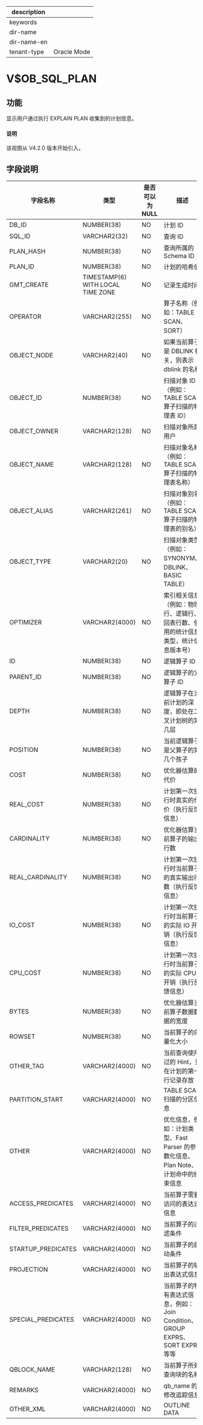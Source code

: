 |description||
|---|---|
|keywords||
|dir-name||
|dir-name-en||
|tenant-type|Oracle Mode|

# V$OB_SQL_PLAN

## 功能

显示用户通过执行 EXPLAIN PLAN 收集到的计划信息。

<main id="notice" type='explain'>
  <h4>说明</h4>
  <p>该视图从 V4.2.0 版本开始引入。</p>
</main>

## 字段说明

| 字段名称 | 类型 | 是否可以为 NULL | 描述 |
| --- | --- | --- | --- |
| DB_ID | NUMBER(38) | NO | 计划 ID |
| SQL_ID | VARCHAR2(32) | NO | 查询 ID |
| PLAN_HASH | NUMBER(38) | NO | 查询所属的 Schema ID |
| PLAN_ID | NUMBER(38) | NO | 计划的哈希值 |
| GMT_CREATE | TIMESTAMP(6) WITH LOCAL TIME ZONE | NO | 记录生成时间 |
| OPERATOR | VARCHAR2(255) | NO | 算子名称（例如：TABLE SCAN、SORT） |
| OBJECT_NODE | VARCHAR2(40) | NO | 如果当前算子是 DBLINK 相关，则表示 dblink 的名称 |
| OBJECT_ID | NUMBER(38) | NO | 扫描对象 ID（例如：TABLE SCAN 算子扫描的物理表 ID） |
| OBJECT_OWNER | VARCHAR2(128) | NO | 扫描对象所属用户 |
| OBJECT_NAME | VARCHAR2(128) | NO | 扫描对象名称（例如：TABLE SCAN 算子扫描的物理表名称） |
| OBJECT_ALIAS | VARCHAR2(261) | NO | 扫描对象别名（例如：TABLE SCAN 算子扫描的物理表的别名） |
| OBJECT_TYPE | VARCHAR2(20) | NO | 扫描对象类型（例如：SYNONYM、DBLINK、BASIC TABLE） |
| OPTIMIZER | VARCHAR2(4000) | NO | 索引相关信息（例如：物理行、逻辑行、回表行数、使用的统计信息类型，统计信息版本号） |
| ID | NUMBER(38) | NO | 逻辑算子 ID |
| PARENT_ID | NUMBER(38) | NO | 逻辑算子的父算子 ID |
| DEPTH | NUMBER(38) | NO | 逻辑算子在当前计划的深度，即处在二叉计划树的第几层 |
| POSITION | NUMBER(38) | NO | 当前逻辑算子是父算子的第几个孩子 |
| COST | NUMBER(38) | NO | 优化器估算的代价 |
| REAL_COST | NUMBER(38) | NO | 计划第一次执行时真实的代价（执行反馈信息） |
| CARDINALITY | NUMBER(38) | NO | 优化器估算当前算子的输出行数 |
| REAL_CARDINALITY | NUMBER(38) | NO | 计划第一次执行时当前算子的真实输出行数（执行反馈信息） |
| IO_COST | NUMBER(38) | NO | 计划第一次执行时当前算子的实际 IO 开销（执行反馈信息） |
| CPU_COST | NUMBER(38) | NO | 计划第一次执行时当前算子的实际 CPU 开销（执行反馈信息） |
| BYTES | NUMBER(38) | NO | 优化器估算当前算子数据数据的宽度 |
| ROWSET | NUMBER(38) | NO | 当前算子的向量化大小 |
| OTHER_TAG | VARCHAR2(4000) | NO | 当前查询使用过的 Hint，只在计划的第一行记录存放 |
| PARTITION_START | VARCHAR2(4000) | NO | TABLE SCAN 扫描的分区信息 |
| OTHER | VARCHAR2(4000) | NO | 优化信息，例如：计划类型、Fast Parser 的参数化信息、Plan Note、计划命中的约束信息 |
| ACCESS_PREDICATES | VARCHAR2(4000) | NO | 当前算子需要访问的表达式信息 |
| FILTER_PREDICATES | VARCHAR2(4000) | NO | 当前算子的过滤条件 |
| STARTUP_PREDICATES | VARCHAR2(4000) | NO | 当前算子的启动条件 |
| PROJECTION | VARCHAR2(4000) | NO | 当前算子的输出表达式信息 |
| SPECIAL_PREDICATES | VARCHAR2(4000) | NO | 当前算子的特有表达式信息，例如：Join Condition、GROUP EXPRS、SORT EXPRS 等等 |
| QBLOCK_NAME | VARCHAR2(128) | NO | 当前算子所处查询块的名称 |
| REMARKS | VARCHAR2(4000) | NO | qb_name 的修改追踪信息 |
| OTHER_XML | VARCHAR2(4000) | NO | OUTLINE DATA |
